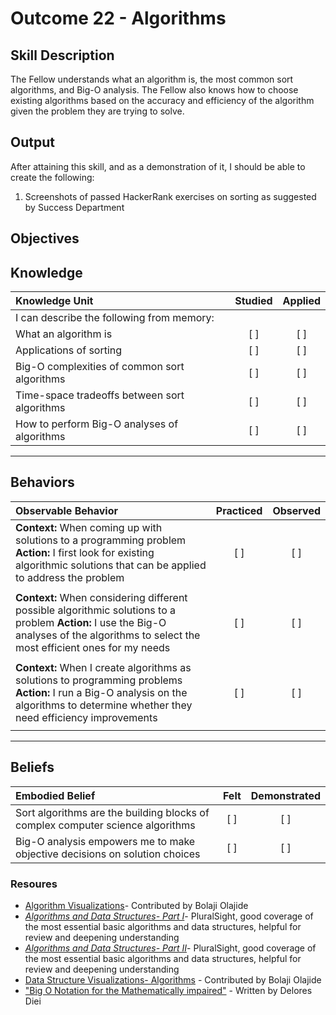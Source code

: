 # Outcome 22 - Algorithms

**Skill Description**
----------
The Fellow understands what an algorithm is, the most common sort algorithms, and Big-O analysis. The Fellow also knows how to choose existing algorithms based on the accuracy and efficiency of the algorithm given the problem they are trying to solve.


**Output**
----------
After attaining this skill, and as a demonstration of it, I should be able to create the following:

1. Screenshots of passed HackerRank exercises on sorting as suggested by Success Department


**Objectives**
----------
## **Knowledge**


| Knowledge Unit   |      Studied      | Applied |
|:-------------|:------------------:|:--------:|
| I can describe the following from memory: | | |
| What an algorithm is | [ ] | [ ]  |
| Applications of sorting | [ ] | [ ]  |
| Big-O complexities of common sort algorithms | [ ] | [ ]  |
| Time-space tradeoffs between sort algorithms | [ ] | [ ]  |
| How to perform Big-O analyses of algorithms | [ ] | [ ]  |


----------


## **Behaviors**

| Observable Behavior   |      Practiced      | Observed |
|:-------------|:------------------:|:--------:|
| **Context:** When coming up with solutions to a programming problem **Action:** I first look for existing algorithmic solutions that can be applied to address the problem | [ ] | [ ] |
| | | |
| **Context:** When considering different possible algorithmic solutions to a problem **Action:** I use the Big-O analyses of the algorithms to select the most efficient ones for my needs | [ ] | [ ] |
| | | |
| **Context:** When I create algorithms as solutions to programming problems **Action:** I run a Big-O analysis on the algorithms to determine whether they need efficiency improvements| [ ] | [ ] |
| | | |


----------


## **Beliefs**

| Embodied Belief   |      Felt      | Demonstrated |
|:-------------|:------------------:|:--------:|
| Sort algorithms are the building blocks of complex computer science algorithms | [ ] | [ ] |
| Big-O analysis empowers me to make objective decisions on solution choices | [ ] | [ ] |


### Resoures
- [Algorithm Visualizations](http://www.cs.usfca.edu/~galles/visualization/Algorithms.html)- Contributed by Bolaji Olajide
- [_Algorithms and Data Structures- Part I_](https://app.pluralsight.com/library/courses/ads-part1/table-of-contents)- PluralSight, good coverage of the most essential basic algorithms and data structures, helpful for review and deepening understanding
- [_Algorithms and Data Structures- Part II_](https://app.pluralsight.com/library/courses/ads2/table-of-contents)- PluralSight, good coverage of the most essential basic algorithms and data structures, helpful for review and deepening understanding
- [Data Structure Visualizations- Algorithms](https://www.goodreads.com/book/show/22847284-grokking-algorithms-an-illustrated-guide-for-programmers-and-other-curio) - Contributed by Bolaji Olajide
- ["Big O Notation for the Mathematically impaired"](https://medium.com/@Del_sama/big-o-notation-for-the-mathematically-impaired-91a4df1da44b) - Written by Delores Diei
